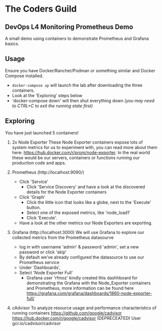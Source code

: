 # The Coders Guild
## DevOps L4 Monitoring Prometheus Demo

A small demo using containers to demonstrate Prometheus and Grafana basics.


## Usage
Ensure you have Docker/Rancher/Podman or something similar and Docker Compose installed.
  - `docker-compose up` will launch the lab after downloading the three containers.
  - Look at the 'Exploring' steps below
  - 'docker-compose down' will then shut everything down *(you may need to CTRL+C to exit the running state first)*


## Exploring
You have just launched 5 containers!

1) 2x Node Exporter
    These Node Exporter containers expose lots of system metrics for us to experiment with, you can read more about them here: https://hub.docker.com/r/prom/node-exporter.
    In the real world these would be our servers, containers or functions running our production code and apps.

2) Prometheus (http://localhost:9090/)
    - Click 'Service'
        - Click 'Service Discovery' and have a look at the discovered details for the Node Exporter containers
    - Click 'Graph' 
        - Click the little icon that looks like a globe, next to the 'Execute' button.
        - Select one of the exposed metrics, like 'node_load1' 
        - Click 'Execute'. 
    - Have a look at the other metrics our Node Exporters are exporting.

3) Grafana (http://localhost:3000) 
    We will use Grafana to explore our collected metrics from the Prometheus datasourve
    - log in with username 'admin' & password 'admin', set a new password or click 'skip'
    - By default we've already configured the datasource to use our Prometheus service
    - Under 'Dashboards',
    - Select 'Node Exporter Full'
        - Grafana user 'rfmoz' kindly created this dashhboard for demonstrating the Grafana with the Node_Exporter containers and Prometheus, more information can be found here https://grafana.com/grafana/dashboards/1860-node-exporter-full/
4) cAdvisor 
To analyze resource usage and performance characteristics of running containers 
https://github.com/google/cadvisor
https://hub.docker.com/r/google/cadvisor (DEPRECEATED)
User gcr.io/cadvisor/cadvisor
